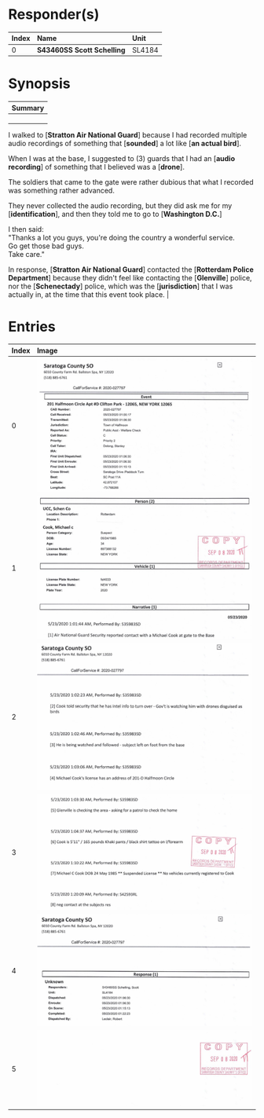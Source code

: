 # Responder(s)
| Index | Name                         | Unit   |
|:------|:-----------------------------|:-------|
| 0     | **S43460SS Scott Schelling** | SL4184 |

# Synopsis
| Summary |
|:--------|
| <p>
  I walked to [<b>Stratton Air National Guard</b>] because I had recorded multiple audio recordings of something that [<b>sounded</b>] a lot like [<b>an actual bird</b>].
</p>
<p>
  When I was at the base, I suggested to (3) guards that I had an [<b>audio recording</b>] of something that I believed was a [<b>drone</b>].
</p>
<p>
  The soldiers that came to the gate were rather dubious that what I recorded was something rather advanced.
</p>
<p>
  They never collected the audio recording, but they did ask me for my [<b>identification</b>], and then they told me to go to [<b>Washington D.C.</b>]
</p>
<p>
  I then said:<br>
  "Thanks a lot you guys, you're doing the country a wonderful service.<br>
  Go get those bad guys.<br>
  Take care."
</p>
<p>
  In response, [<b>Stratton Air National Guard</b>] contacted the [<b>Rotterdam Police Department</b>] because they didn't feel like contacting the [<b>Glenville</b>] police, nor the [<b>Schenectady</b>] police, which was the [<b>jurisdiction</b>] that I was actually in, at the time that this event took place. |

# Entries
| Index | Image                                                                                          |
|:------|:-----------------------------------------------------------------------------------------------|
| 0     | ![01.jpg](https://github.com/mcc85s/FightingEntropy/blob/main/Records/SCSO-2020-027797/01.jpg) |
| 1     | ![02.jpg](https://github.com/mcc85s/FightingEntropy/blob/main/Records/SCSO-2020-027797/02.jpg) |
| 2     | ![03.jpg](https://github.com/mcc85s/FightingEntropy/blob/main/Records/SCSO-2020-027797/03.jpg) |
| 3     | ![04.jpg](https://github.com/mcc85s/FightingEntropy/blob/main/Records/SCSO-2020-027797/04.jpg) |
| 4     | ![05.jpg](https://github.com/mcc85s/FightingEntropy/blob/main/Records/SCSO-2020-027797/05.jpg) |
| 5     | ![06.jpg](https://github.com/mcc85s/FightingEntropy/blob/main/Records/SCSO-2020-027797/06.jpg) |
